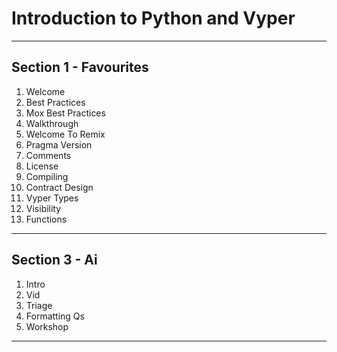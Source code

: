 # Introduction to Python and Vyper
_______________________________________________________________________________
## Section 1 - Favourites
01. Welcome
02. Best Practices
03. Mox Best Practices
04. Walkthrough
05. Welcome To Remix
06. Pragma Version
07. Comments
08. License
09. Compiling
10. Contract Design
11. Vyper Types
12. Visibility
13. Functions
_______________________________________________________________________________
## Section 3 - Ai
1. Intro
2. Vid
3. Triage
4. Formatting Qs
5. Workshop
_______________________________________________________________________________

